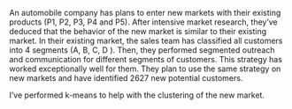 An automobile company has plans to enter new markets with their existing products (P1, P2, P3, P4 and P5). After intensive market research, they’ve deduced that the behavior of the new market is similar to their existing market.
In their existing market, the sales team has classified all customers into 4 segments (A, B, C, D ). Then, they performed segmented outreach and communication for different segments of customers. 
This strategy has worked exceptionally well for them. They plan to use the same strategy on new markets and have identified 2627 new potential customers.

I’ve performed k-means to help with the clustering of the new market.  
